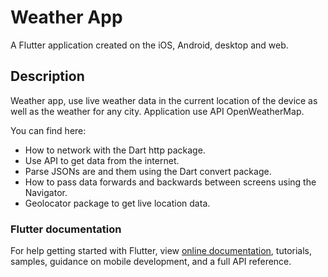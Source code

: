 # Weather App

A Flutter application created on the iOS, Android, desktop and web.

## Description

Weather app, use live weather data in the current location of the device as well as the weather for any city. Application use API OpenWeatherMap. <br>

You can find here:

- How to network with the Dart http package.
- Use API to get data from the internet.
- Parse JSONs are and  them using the Dart convert package.
- How to pass data forwards and backwards between screens using the Navigator.
- Geolocator package to get live location data.

### Flutter documentation
For help getting started with Flutter, view
[online documentation](https://flutter.dev/docs), tutorials,
samples, guidance on mobile development, and a full API reference.
